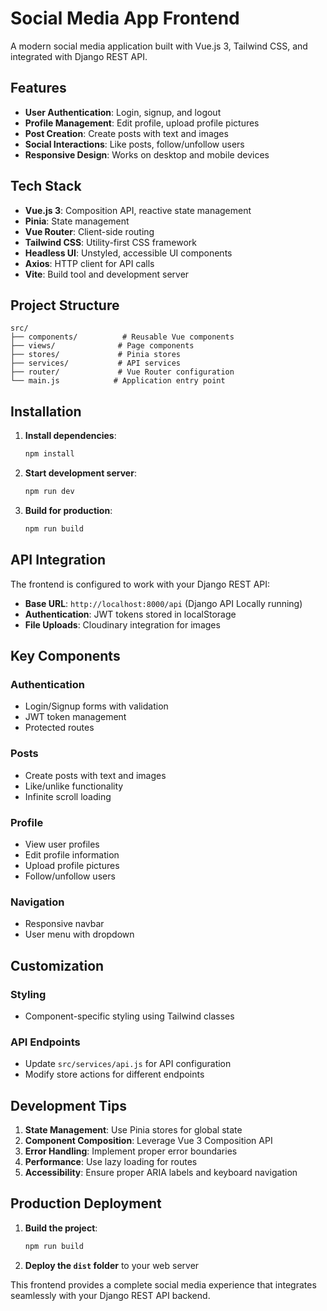 # Social Media App Frontend

A modern social media application built with Vue.js 3, Tailwind CSS, and integrated with Django REST API.

## Features

- **User Authentication**: Login, signup, and logout
- **Profile Management**: Edit profile, upload profile pictures
- **Post Creation**: Create posts with text and images
- **Social Interactions**: Like posts, follow/unfollow users
- **Responsive Design**: Works on desktop and mobile devices

## Tech Stack

- **Vue.js 3**: Composition API, reactive state management
- **Pinia**: State management
- **Vue Router**: Client-side routing
- **Tailwind CSS**: Utility-first CSS framework
- **Headless UI**: Unstyled, accessible UI components
- **Axios**: HTTP client for API calls
- **Vite**: Build tool and development server

## Project Structure

```
src/
├── components/          # Reusable Vue components
├── views/              # Page components
├── stores/             # Pinia stores
├── services/           # API services
├── router/             # Vue Router configuration            
└── main.js            # Application entry point
```

## Installation

1. **Install dependencies**:
   ```bash
   npm install
   ```

2. **Start development server**:
   ```bash
   npm run dev
   ```

3. **Build for production**:
   ```bash
   npm run build
   ```

## API Integration

The frontend is configured to work with your Django REST API:

- **Base URL**: `http://localhost:8000/api` (Django API Locally running)
- **Authentication**: JWT tokens stored in localStorage
- **File Uploads**: Cloudinary integration for images

## Key Components

### Authentication
- Login/Signup forms with validation
- JWT token management
- Protected routes

### Posts
- Create posts with text and images
- Like/unlike functionality
- Infinite scroll loading

### Profile
- View user profiles
- Edit profile information
- Upload profile pictures
- Follow/unfollow users

### Navigation
- Responsive navbar
- User menu with dropdown

## Customization

### Styling
- Component-specific styling using Tailwind classes

### API Endpoints
- Update `src/services/api.js` for API configuration
- Modify store actions for different endpoints

## Development Tips

1. **State Management**: Use Pinia stores for global state
2. **Component Composition**: Leverage Vue 3 Composition API
3. **Error Handling**: Implement proper error boundaries
4. **Performance**: Use lazy loading for routes
5. **Accessibility**: Ensure proper ARIA labels and keyboard navigation

## Production Deployment

1. **Build the project**:
   ```bash
   npm run build
   ```

2. **Deploy the `dist` folder** to your web server



This frontend provides a complete social media experience that integrates seamlessly with your Django REST API backend.
